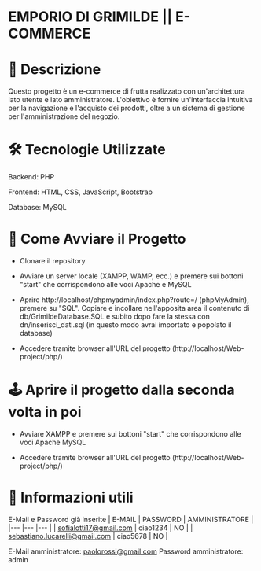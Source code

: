 # EMPORIO DI GRIMILDE || E-COMMERCE

# 📌 Descrizione
Questo progetto è un e-commerce di frutta realizzato con un'architettura lato utente e lato amministratore. L'obiettivo è fornire un'interfaccia intuitiva per la navigazione e l'acquisto dei prodotti, oltre a un sistema di gestione per l'amministrazione del negozio.

# 🛠️ Tecnologie Utilizzate
Backend: PHP

Frontend: HTML, CSS, JavaScript, Bootstrap

Database: MySQL

# 🚀 Come Avviare il Progetto
- Clonare il repository

- Avviare un server locale (XAMPP, WAMP, ecc.) e premere sui bottoni "start" che corrispondono alle voci Apache e MySQL

- Aprire http://localhost/phpmyadmin/index.php?route=/ (phpMyAdmin), premere su "SQL". Copiare e incollare nell'apposita area
il contenuto di db/GrimildeDatabase.SQL e subito dopo fare la stessa con dn/inserisci_dati.sql (in questo modo avrai importato
e popolato il database)

- Accedere tramite browser all'URL del progetto (http://localhost/Web-project/php/)

# 🕹️ Aprire il progetto dalla seconda volta in poi
- Avviare XAMPP e premere sui bottoni "start" che corrispondono alle voci Apache MySQL

- Accedere tramite browser all'URL del progetto (http://localhost/Web-project/php/)

# 🔎 Informazioni utili
E-Mail e Password già inserite
| E-MAIL | PASSWORD | AMMINISTRATORE |
|--- |--- |--- |
| sofialotti17@gmail.com | ciao1234 | NO |
| sebastiano.lucarelli@gmail.com | ciao5678 | NO |

E-Mail amministratore: paolorossi@gmail.com
Password amministratore: admin